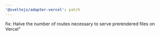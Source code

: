 ```yaml
---
'@sveltejs/adapter-vercel': patch
---
```


fix: Halve the number of routes necessary to serve prerendered files on Vercel"
